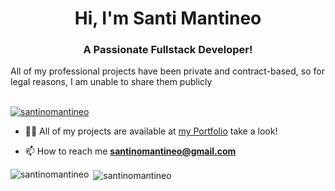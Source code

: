 <h1 align="center">Hi, I'm Santi Mantineo</h1>
<h3 align="center">A Passionate Fullstack Developer!</h3>
All of my professional projects have been private and contract-based, so for legal reasons, I am unable to share them publicly
<br></br>

<p align="left"> <a href="https://github.com/ryo-ma/github-profile-trophy"><img src="https://github-profile-trophy.vercel.app/?username=santinomantineo" alt="santinomantineo" /></a> </p>

- 👨‍💻 All of my projects are available at [my Portfolio](https://santinomantineo.netlify.app) take a look!

- 📫 How to reach me **santinomantineo@gmail.com**

<p><img align="left" src="https://github-readme-stats.vercel.app/api/top-langs?username=santinomantineo&show_icons=true&locale=en&layout=compact" alt="santinomantineo" /></p>

<p>&nbsp;<img align="center" src="https://github-readme-stats.vercel.app/api?username=santinomantineo&show_icons=true&locale=en" alt="santinomantineo" /></p>
